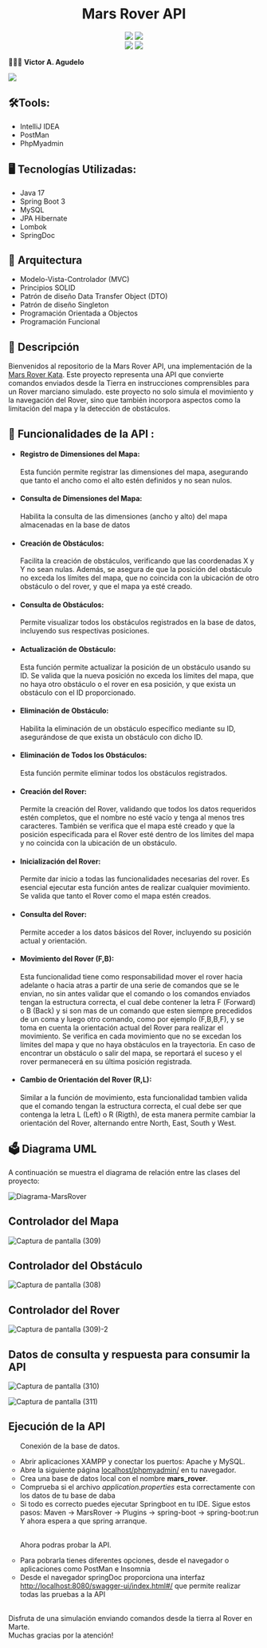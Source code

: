 <div align="center">
   <h1>Mars Rover API</h1>
</div>
<p align="center">
  <img src="https://img.shields.io/badge/ATL Academy-Project-orange">
  <img src="https://img.shields.io/badge/Status-finalizado-blue"><br>
  <img src="https://img.shields.io/badge/Java-17-red">
  <img src="https://img.shields.io/badge/Versión-1.2-green">
</p>

👨🏻‍💻 <strong>Victor A. Agudelo</strong></br>

<a href="https://www.linkedin.com/in/victoragudelodsw/" target="_blank">
<img src="https://img.shields.io/badge/-LinkedIn-%230077B5?style=for-the-badge&logo=linkedin&logoColor=white" target="_blank"></a>

## 🛠️Tools: 

- IntelliJ IDEA
- PostMan
- PhpMyadmin

## 🖥️ Tecnologías Utilizadas:

- Java 17
- Spring Boot 3
- MySQL
- JPA Hibernate
- Lombok
- SpringDoc

## :pushpin: Arquitectura

- Modelo-Vista-Controlador (MVC)
- Principios SOLID
- Patrón de diseño Data Transfer Object (DTO)
- Patrón de diseño Singleton
- Programación Orientada a Objectos
- Programación Funcional

## 📜 Descripción
<p>Bienvenidos al repositorio de la Mars Rover API, una implementación de la <a href="https://kata-log.rocks/mars-rover-kata" target="_blank"> Mars Rover Kata</a>. Este proyecto representa una API que convierte comandos enviados desde la Tierra en instrucciones comprensibles para un Rover marciano simulado. este proyecto no solo simula el movimiento y la navegación del Rover, sino que también incorpora aspectos como la limitación del mapa y la detección de obstáculos.</p>

## 📖 Funcionalidades de la API :

- <h4>Registro de Dimensiones del Mapa:</h4> Esta función permite registrar las dimensiones del mapa, asegurando que tanto el ancho como el alto estén definidos y no sean nulos.
- <h4>Consulta de Dimensiones del Mapa:</h4> Habilita la consulta de las dimensiones (ancho y alto) del mapa almacenadas en la base de datos
- <h4>Creación de Obstáculos:</h4> Facilita la creación de obstáculos, verificando que las coordenadas X y Y no sean nulas. Además, se asegura de que la posición del obstáculo no exceda los límites del mapa, que no coincida con la ubicación de otro obstáculo o del rover, y que el mapa ya esté creado.
- <h4>Consulta de Obstáculos:</h4> Permite visualizar todos los obstáculos registrados en la base de datos, incluyendo sus respectivas posiciones.
- <h4>Actualización de Obstáculo:</h4> Esta función permite actualizar la posición de un obstáculo usando su ID. Se valida que la nueva posición no exceda los límites del mapa, que no haya otro obstáculo o el rover en esa posición, y que exista un obstáculo con el ID proporcionado.
- <h4>Eliminación de Obstáculo:</h4> Habilita la eliminación de un obstáculo específico mediante su ID, asegurándose de que exista un obstáculo con dicho ID.
- <h4>Eliminación de Todos los Obstáculos:</h4>  Esta función permite eliminar todos los obstáculos registrados.
- <h4>Creación del Rover:</h4> Permite la creación del Rover, validando que todos los datos requeridos estén completos, que el nombre no esté vacío y tenga al menos tres caracteres. También se verifica que el mapa esté creado y que la posición especificada para el Rover esté dentro de los límites del mapa y no coincida con la ubicación de un obstáculo.
- <h4>Inicialización del Rover:</h4> Permite dar inicio a todas las funcionalidades necesarias del rover. Es esencial ejecutar esta función antes de realizar cualquier movimiento. Se valida que tanto el Rover como el mapa estén creados.
- <h4>Consulta del Rover:</h4> Permite acceder a los datos básicos del Rover, incluyendo su posición actual y orientación.
- <h4>Movimiento del Rover (F,B):</h4> Esta funcionalidad tiene como responsabilidad mover el rover hacia adelante o hacia atras a partir de una serie de comandos que se le envian, no sin antes validar que el comando o los comandos enviados tengan la estructura correcta, el cual debe contener la letra F (Forward) o B (Back) y si son mas de un comando que esten siempre precedidos de un coma y luego otro comando, como por ejemplo (F,B,B,F), y se toma en cuenta la orientación actual del Rover para realizar el movimiento. Se verifica en cada movimiento que no se excedan los límites del mapa y que no haya obstáculos en la trayectoria. En caso de encontrar un obstáculo o salir del mapa, se reportará el suceso y el rover permanecerá en su última posición registrada.
- <h4>Cambio de Orientación del Rover (R,L):</h4> Similar a la función de movimiento, esta funcionalidad tambien valida que el comando tengan la estructura correcta, el cual debe ser que contenga la letra L (Left) o R (Rigth), de esta manera permite cambiar la orientación del Rover, alternando entre North, East, South y West.


## 🗳️ Diagrama UML
<p>A continuación se muestra el diagrama de relación entre las clases del proyecto:</p>

![Diagrama-MarsRover](https://github.com/VictorDW/Mars-Rover/assets/15878117/a81227b2-8577-4bf1-8451-1580440995a0)

## Controlador del Mapa

![Captura de pantalla (309)](https://github.com/VictorDW/Mars-Rover/assets/15878117/b6e4f9fd-7402-4da3-90f7-e0e261f73c2e)

## Controlador del Obstáculo

![Captura de pantalla (308)](https://github.com/VictorDW/Mars-Rover/assets/15878117/806555e0-8290-47d6-b9f8-82be443e50b4)

## Controlador del Rover

![Captura de pantalla (309)-2](https://github.com/VictorDW/Mars-Rover/assets/15878117/14f3c7cd-d391-4465-b405-e1e21acc55d6)

## Datos de consulta y respuesta para consumir la API

![Captura de pantalla (310)](https://github.com/VictorDW/Mars-Rover/assets/15878117/20f27542-835a-4f4f-8c65-e63affdd151e)

![Captura de pantalla (311)](https://github.com/VictorDW/Mars-Rover/assets/15878117/958c988a-6c54-445d-9900-c6f687aa90fc)

## Ejecución de la API

<ul style = "list-style-type:circle">
<p> Conexión de la base de datos.</p>


<li> Abrir aplicaciones XAMPP y conectar los puertos: Apache y MySQL. </li>

<li> Abre la siguiente página <a href="localhost/phpmyadmin/" target="_blank"> localhost/phpmyadmin/</a> en tu navegador. </li>

<li> Crea una base de datos local con el nombre <b>mars_rover</b>. </li>

<li> Comprueba si el archivo <i>application.properties</i> esta correctamente con los datos de tu base de daba</li>

<li> Si todo es correcto puedes ejecutar Springboot en tu IDE. Sigue estos pasos: Maven -> MarsRover -> Plugins -> spring-boot -> spring-boot:run
<br> Y ahora espera a que spring arranque. </li>
<br>

<p> Ahora podras probar la API.</p>
<li>Para pobrarla tienes diferentes opciones, desde el navegador o aplicaciones como PostMan e Insomnia</li>
<li>Desde el navegador springDoc proporciona una interfaz <a href="localhost/phpmyadmin/" target="_blank">http://localhost:8080/swagger-ui/index.html#/</a> que permite realizar todas las pruebas a la API</li>
</ul>

<br>
<h7> Disfruta de una simulación enviando comandos desde la tierra al Rover en Marte.</h7>
<footer> Muchas gracias por la atención! </footer>


